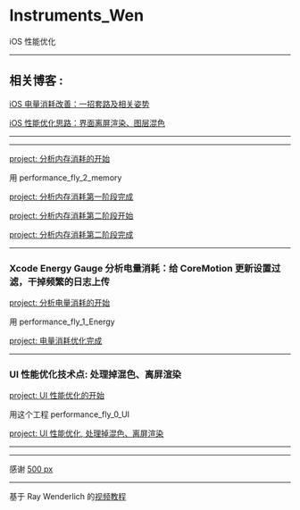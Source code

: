 # Instruments_Wen
iOS 性能优化


<hr>





相关博客 :
-









[iOS 电量消耗改善：一招套路及相关姿势](https://juejin.im/post/5bfce9305188255362443ac5)

[iOS 性能优化思路：界面离屏渲染、图层混色](https://juejin.im/post/5bf26cd36fb9a049a5707fdd)







<hr>

<hr>



[project:   分析内存消耗的开始](https://github.com/BoxDengJZ/Instruments_Wen/archive/v1.3.2.zip)

用 performance_fly_2_memory

[project:   分析内存消耗第一阶段完成](https://github.com/BoxDengJZ/Instruments_Wen/archive/v1.3.3.zip)


[project:   分析内存消耗第二阶段开始](https://github.com/BoxDengJZ/Instruments_Wen/archive/v1.3.4.zip)



[project:   分析内存消耗第二阶段完成](https://github.com/BoxDengJZ/Instruments_Wen/archive/v1.3.5.zip)

<hr>





### Xcode Energy Gauge 分析电量消耗：给 CoreMotion 更新设置过滤，干掉频繁的日志上传


[project:   分析电量消耗的开始](https://github.com/BoxDengJZ/Instruments_Wen/archive/v1.2.0.zip)

用 performance_fly_1_Energy

[project:   电量消耗优化完成](https://github.com/BoxDengJZ/Instruments_Wen/archive/v1.3.0.zip)

<hr>



### UI 性能优化技术点: 处理掉混色、离屏渲染



[project:   UI 性能优化的开始](https://github.com/BoxDengJZ/Instruments_Wen/archive/v1.0.0.zip)

用这个工程 performance_fly_0_UI

[project:   UI 性能优化, 处理掉混色、离屏渲染](https://github.com/BoxDengJZ/Instruments_Wen/archive/v1.1.0.zip)







<hr>


<hr>



感谢 [500 px](https://github.com/500px/legacy-api-documentation)



<hr>


基于 Ray Wenderlich 的[视频教程](https://www.raywenderlich.com/5176-practical-instruments)
